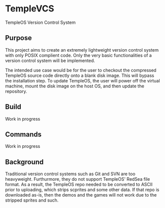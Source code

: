 # TempleVCS
TempleOS Version Control System

## Purpose
This project aims to create an extremely lightweight version control system with only POSIX complient code. Only the very basic functionalities of a version control system will be implemented.

The intended use case would be for the user to checkout the compressed TempleOS source code directly onto a blank disk image. This will bypass the installation step. To update TempleOS, the user will power off the virtual machine, mount the disk image on the host OS, and then update the repository.

## Build
Work in progress

## Commands
Work in progress

## Background
Traditional version control systems such as Git and SVN are too heavyweight. Furthurmore, they do not support TempleOS' RedSea file format. As a result, the TempleOS repo needed to be converted to ASCII prior to uploading, which strips scprites and some other data. If that repo is downloaded as-is, then the demos and the games will not work due to the stripped sprites and such.
